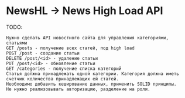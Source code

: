 # NewsHL -> News High Load API

TODO: 
    
    Нужно сделать API новостного сайта для управления категориями, статьями
    GET /posts - получение всех статей, под high load
    POST /post - создание статьи
    DELETE /post/<id> - удаление статьи
    PUT /post/<id> - обновление статьи
    GET /categories - получение списка категорий
    Статья должна принадлежать одной категории. Категория должна иметь счетчик количества принадлежащих ей статей.
    Необходимо добавить кеширование данных, применить SOLID принципы.
    Не нужно реализовывать авторизацию, разделение на роли.
    
